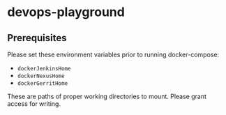 # devops-playground

## Prerequisites
Please set these environment variables prior to running docker-compose:

* `dockerJenkinsHome`
* `dockerNexusHome`
* `dockerGerritHome`

These are paths of proper working directories to mount. Please grant access for writing.
